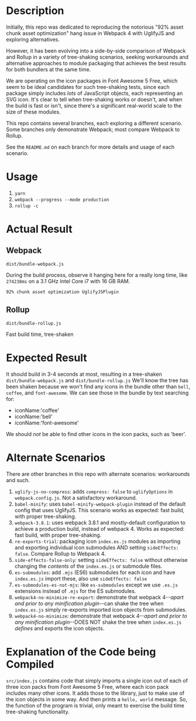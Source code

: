 # Description

Initially, this repo was dedicated to reproducing the notorious "92% asset chunk asset optimization" hang issue in Webpack 4 with UglifyJS and exploring alternatives.

However, it has been evolving into a side-by-side comparison of Webpack and Rollup in a variety of tree-shaking scenarios, seeking workarounds and alternative approaches to module packaging that achieves the best results for both bundlers at the same time.

We are operating on the icon packages in Font Awesome 5 Free, which seem to be ideal candidates for such tree-shaking tests, since each package simply includes _lots_ of JavaScript objects, each representing an SVG icon. It's clear to tell when tree-shaking works or doesn't, and when the build is fast or isn't, since there's a significant real-world scale to the size of these modules.

This repo contains several branches, each exploring a different scenario. Some branches only demonstrate Webpack; most compare Webpack to Rollup.

See the `README.md` on each branch for more details and usage of each scenario.

# Usage
1. `yarn`
1. `webpack --progress --mode production`
1. `rollup -c`

# Actual Result

## Webpack
`dist/bundle-webpack.js`

During the build process, observe it hanging here for a really long time, like `274238ms` on a 3.1 GHz Intel Core i7 with 16 GB RAM.
```
92% chunk asset optimization UglifyJSPlugin
```

## Rollup
`dist/bundle-rollup.js`

Fast build time, tree-shaken

# Expected Result
It should build in 3-4 seconds at most, resulting in a tree-shaken `dist/bundle-webpack.js` and `dist/bundle-rollup.js`
We'll know the tree has been shaken because we won't find any icons in the bundle other than `bell`, `coffee`, and `font-awesome`.
We can see those in the bundle by text searching for:
* iconName:'coffee'
* iconName:'bell'
* iconName:'font-awesome'

We should _not_ be able to find other icons in the icon packs, such as 'beer'.

# Alternate Scenarios

There are other branches in this repo with alternate scenarios: workarounds and such.

1. `uglify-js-no-compress`: adds `compress: false` to `uglifyOptions` in `webpack.config.js`. Not a satisfactory workaround.
1. `babel-minify`: uses `babel-minify-webpack-plugin` instead of the default config that uses UglifyJS. This scenario works as expected: fast build, with proper tree-shaking.
1. `webpack-3.8.1`: uses webpack 3.8.1 and mostly-default configuration to achieve a production build, instead of webpack 4. Works as expected: fast build, with proper tree-shaking.
1. `re-exports-trial`: packaging icon `index.es.js` modules as importing and exporting individual icon submodules AND setting `sideEffects: false`. Compare Rollup to Webpack 4.
1. `side-effects-false-only`: setting `sideEffects: false` without otherwise changing the _contents_ of the `index.es.js` or submodule files.
1. `es-submodules`: add `.mjs` (ES6) submodules for each icon and have `index.es.js` import these, also use `sideEffects: false`
1. `es-submodules-es-not-mjs`: like `es-submodules` except we use `.es.js` extensions instead of `.mjs` for the ES submodules.
1. `webpack4-no-minimize-re-export`: demonstrate that webpack 4--_apart and prior to any minification plugin_--can shake the tree when `index.es.js` simply re-exports imported icon objects from submodules.
1. `webpack4-no-minimize`: demonstrate that webpack 4--_apart and prior to any minification plugin_--DOES NOT shake the tree when `index.es.js` _defines_ and exports the icon objects.

# Explanation of the Code being Compiled

`src/index.js` contains code that simply imports a single icon out of each of three icon packs from Font Awesome 5 Free, where each icon pack includes many other icons. It adds those to the library, just to make use of the icon objects in some way. And then prints a `hello, world` message. So, the function of the program is trivial, only meant to exercise the build time tree-shaking functionality.
